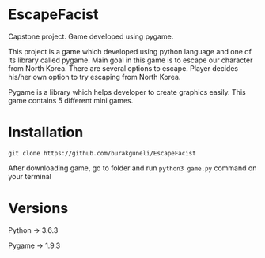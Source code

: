 # EscapeFacist
Capstone project. Game developed using pygame.

This project is a game which developed using python language and one of its library called pygame. Main goal in this game is to escape our character from North Korea. There are several options to escape. Player decides his/her own option to try escaping from North Korea.

Pygame is a library which helps developer to create graphics easily. This game contains 5 different mini games.


# Installation
```git clone https://github.com/burakguneli/EscapeFacist```

After downloading game, go to folder and run ```python3 game.py``` command on your terminal


# Versions
Python -> 3.6.3

Pygame -> 1.9.3
